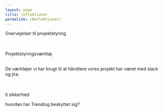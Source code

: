```yaml
---
layout: page
title: reflektioner
permalink: /Reflektioner/
--- 
```


Overvejelser til projektstyring

<br /><br />Projektstyringsværktøj<br /><br />

De værktøjer vi har brugt til at håndtere vores projekt har været med slack og jira. 


<br /><br />it sikkerhed

hvordan har Trendlog beskyttet sig?
